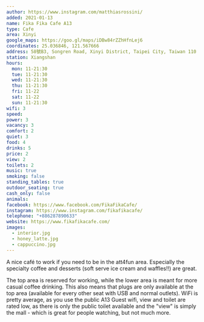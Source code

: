```yaml
---
author: https://www.instagram.com/matthiasrossini/
added: 2021-01-13
name: Fika Fika Cafe A13
type: Cafe
area: Xinyi
google_maps: https://goo.gl/maps/iDBw84rZZhHfnLej6
coordinates: 25.036846, 121.567666
address: 58號B3, Songren Road, Xinyi District, Taipei City, Taiwan 110
station: Xiangshan
hours:
  mon: 11-21:30
  tue: 11-21:30
  wed: 11-21:30
  thu: 11-21:30
  fri: 11-22
  sat: 11-22
  sun: 11-21:30
wifi: 3
speed: 
power: 3
vacancy: 3
comfort: 2
quiet: 3
food: 4
drinks: 5
price: 2
view: 2
toilets: 2
music: true
smoking: false
standing_tables: true
outdoor_seating: true
cash_only: false
animals: 
facebook: https://www.facebook.com/FikaFikaCafe/
instagram: https://www.instagram.com/fikafikacafe/
telephone: "+886287890633"
website: https://www.fikafikacafe.com/
images:
  - interior.jpg
  - honey_latte.jpg
  - cappuccino.jpg
---
```


A nice café to work if you need to be in the att4fun area. Especially the specialty coffee and desserts (soft serve ice cream and waffles!!) are great.

The top area is reserved for working, while the lower area is meant for more casual coffee drinking. This also means that plugs are only available at the top area (available for every other seat with USB and normal outlets). WiFi is pretty average, as you use the public A13 Guest wifi, view and toilet are rated low, as there is only the public toilet available and the "view" is simply the mall - which is great for people watching, but not much more.